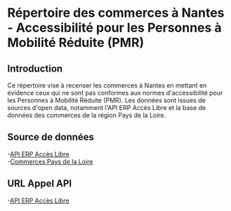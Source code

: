 # Répertoire des commerces à Nantes - Accessibilité pour les Personnes à Mobilité Réduite (PMR)
## Introduction

Ce répertoire vise à recenser les commerces à Nantes en mettant en évidence ceux qui ne sont pas conformes aux normes d'accessibilité pour les Personnes à Mobilité Réduite (PMR). Les données sont issues de sources d'open data, notamment l'API ERP Accès Libre et la base de données des commerces de la région Pays de la Loire.

## Source de données

-[API ERP Accès Libre](https://acceslibre.beta.gouv.fr/api/docs/)  
-[Commerces Pays de la Loire](https://data.paysdelaloire.fr/explore/dataset/commerces-export-openstreetmap-france/table/?disjunctive.type&disjunctive.region&disjunctive.departement&disjunctive.commune)

## URL Appel API

-[API ERP Accès Libre](https://acceslibre.beta.gouv.fr/api/docs/)  